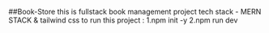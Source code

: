 ##Book-Store
this is fullstack book management project
tech stack - MERN STACK & tailwind css
to run this project :
1.npm init -y
2.npm run dev